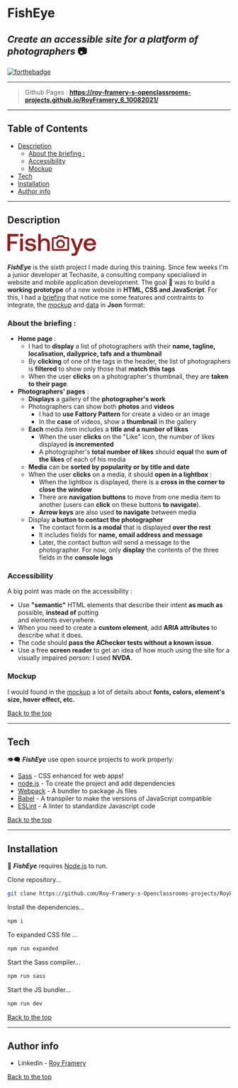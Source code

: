 # FishEye 
## _Create an accessible site for a platform of photographers_ 📷 
[![forthebadge](https://forthebadge.com/images/badges/built-with-love.svg)](https://forthebadge.com)

---  
> Github Pages : **https://roy-framery-s-openclassrooms-projects.github.io/RoyFramery_6_10082021/**
--- 

## Table of Contents
  - [Description](#description)
    - [About the briefing :](#about-the-briefing-)
    - [Accessibility](#accessibility)
    - [Mockup](#mockup)
  - [Tech](#tech)
  - [Installation](#installation)
  - [Author info](#author-info)
---
## Description

![Legend](https://github.com/Roy-Framery-s-Openclassrooms-projects/RoyFramery_6_10082021/blob/main/public/images/README/logo.png)

__*FishEye*__ is the sixth project I made during this training. 
Since few weeks I'm a junior developer at Techasite, 
a consulting company specialised in website and mobile application development.
The goal 🎯 was to build a **working prototype** of a new website in **HTML, CSS and JavaScript**.
For this, I had a [briefing](https://s3.eu-west-1.amazonaws.com/course.oc-static.com/projects/Front-End+V2/P5+Javascript+%26+Accessibility/Notes+de+r%C3%A9union.pdf) that notice me some features and contraints to integrate, 
the [mockup](https://www.figma.com/file/pt8xJxC1QffW4HX16QhGZJ/UI-Design-FishEye-FR?node-id=0%3A1)
and [data](https://s3-eu-west-1.amazonaws.com/course.oc-static.com/projects/Front-End+V2/P5+Javascript+%26+Accessibility/FishEyeData.json) in **Json** format: 

### About the briefing :
- **Home page** :
  - I had to **display** a list of photographers with their **name, tagline, localisation, dailyprice, tafs and a thumbnail**
  - By **clicking** of one of the tags in the header, the list of photographers is **filtered** to show only those that **match this tags**
  - When the user **clicks** on a photographer's thumbnail, they are **taken to their page**.
- **Photographers' pages** :
  - **Displays** a gallery of the **photographer's work**
  - Photographers can show both **photos** and **videos**
    - I had to **use Fattory Pattern** for create a video or an image
    - In the **case** of videos, show a **thumbnail** in the gallery
  - **Each** media item includes a **title and a number of likes**
    - When the user **clicks** on the "Like" icon, the number of likes displayed **is incremented**
    - A photographer's **total number of likes** should **equal** the **sum of the likes** of each of his media
  - **Media** can be **sorted by popularity or by title and date**
  - When the user **clicks** on a media, it should **open in a lightbox** :
    - When the lightbox is displayed, there is a **cross in the corner to close the window**
    - There are **navigation buttons** to move from one media item to another (users can **click** on these buttons **to navigate**).
    - **Arrow keys** are also used **to navigate** between media
  - Display **a button to contact the photographer**
    - The contact form **is a modal** that is displayed **over the rest**
    - It includes fields for **name, email address and message**
    - Later, the contact button will send a message to the photographer. For now, only **display** the contents of the three fields in the **console logs**

### Accessibility 
A big point was made on the accessibility :
- Use **"semantic"** HTML elements that describe their intent **as much as** possible, **instead of** putting <div> and <span> elements everywhere.
- When you need to create a **custom element**, add **ARIA attributes** to describe what it does.
- The code should **pass the AChecker tests without a known issue**.
- Use a free **screen reader** to get an idea of how much using the site for a visually impaired person: I used **NVDA**.


### Mockup 
I would found in the [mockup](https://www.figma.com/file/pt8xJxC1QffW4HX16QhGZJ/UI-Design-FishEye-FR?node-id=0%3A1) a lot of details about **fonts, colors, element's size, hover effect, etc.**


[Back to the top](#fisheye)

---
## Tech

👁️‍🗨️ __*FishEye*__ use open source projects to work properly:

- [Sass](https://sass-lang.com/) - CSS enhanced for web apps!
- [node.js](https://nodejs.org/en/) - To create the project and add dependencies
- [Webpack](https://webpack.js.org/) - A bundler to package Js files
- [Babel](https://babeljs.io/) - A transpiler to make the versions of JavaScript compatible
- [ESLint](https://eslint.org/) - A linter to standardize Javascript code

[Back to the top](#fisheye)

---
## Installation

💽 __*FishEye*__ requires [Node.js](https://nodejs.org/) to run.

Clone repository...
```sh
git clone https://github.com/Roy-Framery-s-Openclassrooms-projects/RoyFramery_6_10082021.git
```

Install the dependencies...

```sh
npm i
```

To expanded CSS file ...

```sh
npm run expanded 
```

Start the Sass compiler... 

```sh
npm run sass 
```

Start the JS bundler... 

```sh
npm run dev 
```
[Back to the top](#fisheye)

---
## Author info 
- LinkedIn - [Roy Framery](https://www.linkedin.com/in/roy-framery/)

[Back to the top](#fisheye)
